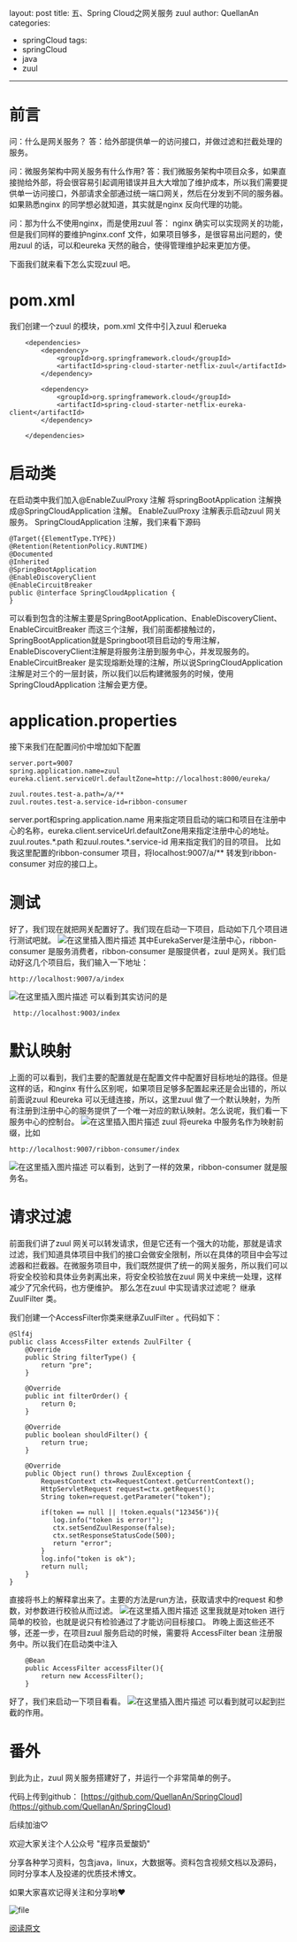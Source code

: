 ﻿layout: post
title: 五、Spring Cloud之网关服务 zuul
author: QuellanAn
categories: 
  - springCloud
tags:
  - springCloud
  - java
  - zuul
---
# 前言
问：什么是网关服务？
答：给外部提供单一的访问接口，并做过滤和拦截处理的服务。

问：微服务架构中网关服务有什么作用?
答：我们微服务架构中项目众多，如果直接抛给外部，将会很容易引起调用错误并且大大增加了维护成本，所以我们需要提供单一访问接口，外部请求全部通过统一端口网关，然后在分发到不同的服务器。如果熟悉nginx 的同学想必就知道，其实就是nginx 反向代理的功能。

问：那为什么不使用nginx，而是使用zuul
答： nginx 确实可以实现网关的功能，但是我们同样的要维护nginx.conf 文件，如果项目够多，是很容易出问题的，使用zuul 的话，可以和eureka 天然的融合，使得管理维护起来更加方便。

下面我们就来看下怎么实现zuul 吧。

# pom.xml
我们创建一个zuul 的模块，pom.xml 文件中引入zuul 和erueka
```
	<dependencies>
        <dependency>
            <groupId>org.springframework.cloud</groupId>
            <artifactId>spring-cloud-starter-netflix-zuul</artifactId>
        </dependency>

        <dependency>
            <groupId>org.springframework.cloud</groupId>
            <artifactId>spring-cloud-starter-netflix-eureka-client</artifactId>
        </dependency>

    </dependencies>
```

# 启动类
在启动类中我们加入@EnableZuulProxy 注解
将springBootApplication 注解换成@SpringCloudApplication 注解。
EnableZuulProxy 注解表示启动zuul 网关服务。
SpringCloudApplication 注解，我们来看下源码
```
@Target({ElementType.TYPE})
@Retention(RetentionPolicy.RUNTIME)
@Documented
@Inherited
@SpringBootApplication
@EnableDiscoveryClient
@EnableCircuitBreaker
public @interface SpringCloudApplication {
}
```
可以看到包含的注解主要是SpringBootApplication、EnableDiscoveryClient、EnableCircuitBreaker 而这三个注解，我们前面都接触过的，SpringBootApplication就是Springboot项目启动的专用注解，EnableDiscoveryClient注解是将服务注册到服务中心，并发现服务的。EnableCircuitBreaker 是实现熔断处理的注解，所以说SpringCloudApplication 注解是对三个的一层封装，所以我们以后构建微服务的时候，使用SpringCloudApplication 注解会更方便。

# application.properties
接下来我们在配置问价中增加如下配置
```
server.port=9007
spring.application.name=zuul
eureka.client.serviceUrl.defaultZone=http://localhost:8000/eureka/

zuul.routes.test-a.path=/a/**
zuul.routes.test-a.service-id=ribbon-consumer
```
server.port和spring.application.name 用来指定项目启动的端口和项目在注册中心的名称，eureka.client.serviceUrl.defaultZone用来指定注册中心的地址。
zuul.routes.\*.path 和zuul.routes.\*.service-id 用来指定我们的目的项目。
比如我这里配置的ribbon-consumer 项目，将localhost:9007/a/** 转发到ribbon-consumer 对应的接口上。
 # 测试
 好了，我们现在就把网关配置好了。我们现在启动一下项目，启动如下几个项目进行测试吧就。
 ![在这里插入图片描述](https://img-blog.csdnimg.cn/20200126143522555.png)
 其中EurekaServer是注册中心，ribbon-consumer 是服务消费者，ribbon-consumer 是服提供者，zuul 是网关。我们启动好这几个项目后，我们输入一下地址：
 ```
 http://localhost:9007/a/index
 ```
![在这里插入图片描述](https://img-blog.csdnimg.cn/20200126145203341.png)
可以看到其实访问的是
```
 http://localhost:9003/index
```

# 默认映射
上面的可以看到，我们主要的配置就是在配置文件中配置好目标地址的路径。但是这样的话，和nginx 有什么区别呢，如果项目足够多配置起来还是会出错的，所以前面说zuul 和eureka 可以无缝连接，所以，这里zuul 做了一个默认映射，为所有注册到注册中心的服务提供了一个唯一对应的默认映射。怎么说呢，我们看一下服务中心的控制台。
![在这里插入图片描述](https://img-blog.csdnimg.cn/20200126150434144.png?x-oss-process=image/watermark,type_ZmFuZ3poZW5naGVpdGk,shadow_10,text_aHR0cHM6Ly9xdWVsbGFuYW4uYmxvZy5jc2RuLm5ldA==,size_16,color_FFFFFF,t_70)
zuul 将eureka  中服务名作为映射前缀，比如
```
http://localhost:9007/ribbon-consumer/index
```
![在这里插入图片描述](https://img-blog.csdnimg.cn/20200126150807711.png)
可以看到，达到了一样的效果，ribbon-consumer 就是服务名。

# 请求过滤
前面我们讲了zuul 网关可以转发请求，但是它还有一个强大的功能，那就是请求过滤，我们知道具体项目中我们的接口会做安全限制，所以在具体的项目中会写过滤器和拦截器。在微服务项目中，我们既然提供了统一的网关服务，所以我们可以将安全校验和具体业务剥离出来，将安全校验放在zuul 网关中来统一处理，这样减少了冗余代码，也方便维护。
那么怎在zuul 中实现请求过滤呢？
继承ZuulFilter 类。

我们创建一个AccessFilter你类来继承ZuulFilter 。代码如下：
```
@Slf4j
public class AccessFilter extends ZuulFilter {
    @Override
    public String filterType() {
        return "pre";
    }

    @Override
    public int filterOrder() {
        return 0;
    }

    @Override
    public boolean shouldFilter() {
        return true;
    }

    @Override
    public Object run() throws ZuulException {
        RequestContext ctx=RequestContext.getCurrentContext();
        HttpServletRequest request=ctx.getRequest();
        String token=request.getParameter("token");

        if(token == null || !token.equals("123456")){
           log.info("token is error!");
           ctx.setSendZuulResponse(false);
           ctx.setResponseStatusCode(500);
           return "error";
        }
        log.info("token is ok");
        return null;
    }
}
```
直接将书上的解释拿出来了。主要的方法是run方法，获取请求中的request 和参数，对参数进行校验从而过滤。
![在这里插入图片描述](https://img-blog.csdnimg.cn/20200126162523899.png?x-oss-process=image/watermark,type_ZmFuZ3poZW5naGVpdGk,shadow_10,text_aHR0cHM6Ly9xdWVsbGFuYW4uYmxvZy5jc2RuLm5ldA==,size_16,color_FFFFFF,t_70)
这里我就是对token 进行简单的校验，也就是说只有检验通过了才能访问目标接口。
昨晚上面这些还不够，还差一步，在项目zuul 服务启动的时候，需要将 AccessFilter  bean 注册服务中。所以我们在启动类中注入
```
    @Bean
    public AccessFilter accessFilter(){
        return new AccessFilter();
    }
```
好了，我们来启动一下项目看看。
![在这里插入图片描述](https://img-blog.csdnimg.cn/20200126163227212.gif)
可以看到就可以起到拦截的作用。

# 番外
 到此为止，zuul 网关服务搭建好了，并运行一个非常简单的例子。
 
 代码上传到github：
 [https://github.com/QuellanAn/SpringCloud](https://github.com/QuellanAn/SpringCloud)

后续加油♡

欢迎大家关注个人公众号 "程序员爱酸奶"

分享各种学习资料，包含java，linux，大数据等。资料包含视频文档以及源码，同时分享本人及投递的优质技术博文。

如果大家喜欢记得关注和分享哟❤

![file](https://img-blog.csdnimg.cn/20191015213334732.jpeg?x-oss-process=image/watermark,type_ZmFuZ3poZW5naGVpdGk,shadow_10,text_aHR0cHM6Ly9ibG9nLmNzZG4ubmV0L3FxXzI3NzkwMDEx,size_16,color_FFFFFF,t_70)

[阅读原文](https://quellanan.blog.csdn.net/article/details/104036996)
